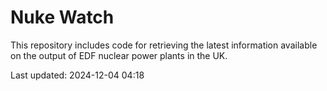 # Nuke Watch

This repository includes code for retrieving the latest information available on the output of EDF nuclear power plants in the UK.

Last updated: 2024-12-04 04:18
